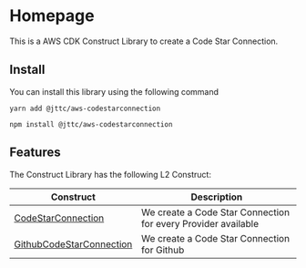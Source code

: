 # Homepage

This is a AWS CDK Construct Library to create a Code Star Connection.

## Install

You can install this library using the following command

```shell
yarn add @jttc/aws-codestarconnection
```

```shell
npm install @jttc/aws-codestarconnection
```

## Features

The Construct Library has the following L2 Construct:

| Construct                     | Description                                                    |
|-------------------------------|----------------------------------------------------------------|
| [CodeStarConnection](#)       | We create a Code Star Connection for every Provider available  |
| [GithubCodeStarConnection](#) | We create a Code Star Connection for Github                    |
